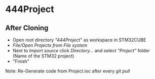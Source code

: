 # 444Project

## After Cloning
- Open root directory *"444Project"* as workspace in STM32CUBE
- *File/Open Projects from File system*
- Next to *Import source* click *Directory...* and select *"Project"* folder (Name of the STM32 project)
- "Finish"

Note: Re-Generate code from Project.ioc after every *git pull*
